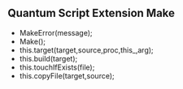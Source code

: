 Quantum Script Extension Make
---
- MakeError(message);
- Make();
- this.target(target,source,proc,this_,arg);
- this.build(target);
- this.touchIfExists(file);
- this.copyFile(target,source);

